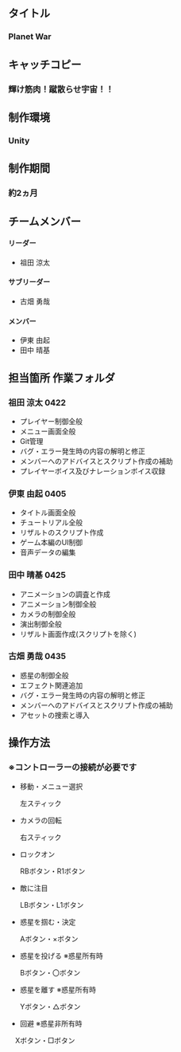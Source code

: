 ## タイトル
### Planet War
## キャッチコピー
### 輝け筋肉！蹴散らせ宇宙！！
## 制作環境
### Unity
## 制作期間
### 約2ヵ月
## チームメンバー
#### リーダー
- 祖田 涼太
#### サブリーダー
- 古畑 勇哉
#### メンバー
- 伊東 由起
- 田中 晴基
## 担当箇所 作業フォルダ
### 祖田 涼太 0422
- プレイヤー制御全般
- メニュー画面全般
- Git管理
- バグ・エラー発生時の内容の解明と修正
- メンバーへのアドバイスとスクリプト作成の補助
- プレイヤーボイス及びナレーションボイス収録
### 伊東 由起 0405
- タイトル画面全般
- チュートリアル全般
- リザルトのスクリプト作成
- ゲーム本編のUI制御
- 音声データの編集
### 田中 晴基 0425
- アニメーションの調査と作成
- アニメーション制御全般
- カメラの制御全般
- 演出制御全般
- リザルト画面作成(スクリプトを除く)
### 古畑 勇哉 0435
- 惑星の制御全般
- エフェクト関連追加
- バグ・エラー発生時の内容の解明と修正
- メンバーへのアドバイスとスクリプト作成の補助
- アセットの捜索と導入
## 操作方法
### ※コントローラーの接続が必要です
- 移動・メニュー選択

  左スティック
- カメラの回転
  
  右スティック
- ロックオン

  RBボタン・R1ボタン
- 敵に注目

  LBボタン・L1ボタン
- 惑星を掴む・決定

  Aボタン・×ボタン
- 惑星を投げる ※惑星所有時
  
  Bボタン・〇ボタン  
- 惑星を離す ※惑星所有時

  Yボタン・△ボタン
- 回避 ※惑星非所有時

　Xボタン・□ボタン
